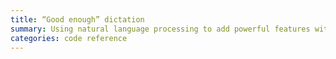 ```yaml
---
title: “Good enough” dictation
summary: Using natural language processing to add powerful features without biting off too much
categories: code reference
---
```


